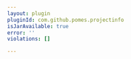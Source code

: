 ```yaml
---
layout: plugin
pluginId: com.github.pomes.projectinfo
isJarAvailable: true
error: ''
violations: []

---
```

